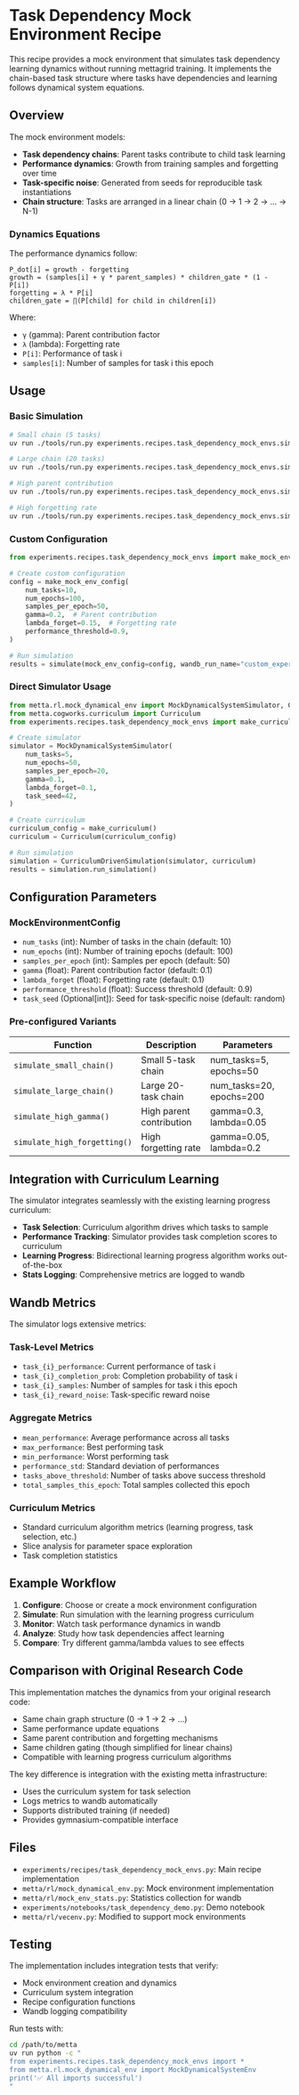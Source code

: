 # Task Dependency Mock Environment Recipe

This recipe provides a mock environment that simulates task dependency learning dynamics without running mettagrid training. It implements the chain-based task structure where tasks have dependencies and learning follows dynamical system equations.

## Overview

The mock environment models:
- **Task dependency chains**: Parent tasks contribute to child task learning
- **Performance dynamics**: Growth from training samples and forgetting over time
- **Task-specific noise**: Generated from seeds for reproducible task instantiations
- **Chain structure**: Tasks are arranged in a linear chain (0 → 1 → 2 → ... → N-1)

### Dynamics Equations

The performance dynamics follow:
```
P_dot[i] = growth - forgetting
growth = (samples[i] + γ * parent_samples) * children_gate * (1 - P[i])
forgetting = λ * P[i]
children_gate = ∏(P[child] for child in children[i])
```

Where:
- `γ` (gamma): Parent contribution factor
- `λ` (lambda): Forgetting rate
- `P[i]`: Performance of task i
- `samples[i]`: Number of samples for task i this epoch

## Usage

### Basic Simulation

```bash
# Small chain (5 tasks)
uv run ./tools/run.py experiments.recipes.task_dependency_mock_envs.simulate_small_chain

# Large chain (20 tasks)
uv run ./tools/run.py experiments.recipes.task_dependency_mock_envs.simulate_large_chain

# High parent contribution
uv run ./tools/run.py experiments.recipes.task_dependency_mock_envs.simulate_high_gamma

# High forgetting rate
uv run ./tools/run.py experiments.recipes.task_dependency_mock_envs.simulate_high_forgetting
```

### Custom Configuration

```python
from experiments.recipes.task_dependency_mock_envs import make_mock_env_config, simulate

# Create custom configuration
config = make_mock_env_config(
    num_tasks=10,
    num_epochs=100,
    samples_per_epoch=50,
    gamma=0.2,  # Parent contribution
    lambda_forget=0.15,  # Forgetting rate
    performance_threshold=0.9,
)

# Run simulation
results = simulate(mock_env_config=config, wandb_run_name="custom_experiment")
```

### Direct Simulator Usage

```python
from metta.rl.mock_dynamical_env import MockDynamicalSystemSimulator, CurriculumDrivenSimulation
from metta.cogworks.curriculum import Curriculum
from experiments.recipes.task_dependency_mock_envs import make_curriculum

# Create simulator
simulator = MockDynamicalSystemSimulator(
    num_tasks=5,
    num_epochs=50,
    samples_per_epoch=20,
    gamma=0.1,
    lambda_forget=0.1,
    task_seed=42,
)

# Create curriculum
curriculum_config = make_curriculum()
curriculum = Curriculum(curriculum_config)

# Run simulation
simulation = CurriculumDrivenSimulation(simulator, curriculum)
results = simulation.run_simulation()
```

## Configuration Parameters

### MockEnvironmentConfig

- `num_tasks` (int): Number of tasks in the chain (default: 10)
- `num_epochs` (int): Number of training epochs (default: 100)
- `samples_per_epoch` (int): Samples per epoch (default: 50)
- `gamma` (float): Parent contribution factor (default: 0.1)
- `lambda_forget` (float): Forgetting rate (default: 0.1)
- `performance_threshold` (float): Success threshold (default: 0.9)
- `task_seed` (Optional[int]): Seed for task-specific noise (default: random)

### Pre-configured Variants

| Function | Description | Parameters |
|----------|-------------|------------|
| `simulate_small_chain()` | Small 5-task chain | num_tasks=5, epochs=50 |
| `simulate_large_chain()` | Large 20-task chain | num_tasks=20, epochs=200 |
| `simulate_high_gamma()` | High parent contribution | gamma=0.3, lambda=0.05 |
| `simulate_high_forgetting()` | High forgetting rate | gamma=0.05, lambda=0.2 |

## Integration with Curriculum Learning

The simulator integrates seamlessly with the existing learning progress curriculum:

- **Task Selection**: Curriculum algorithm drives which tasks to sample
- **Performance Tracking**: Simulator provides task completion scores to curriculum
- **Learning Progress**: Bidirectional learning progress algorithm works out-of-the-box
- **Stats Logging**: Comprehensive metrics are logged to wandb

## Wandb Metrics

The simulator logs extensive metrics:

### Task-Level Metrics
- `task_{i}_performance`: Current performance of task i
- `task_{i}_completion_prob`: Completion probability of task i
- `task_{i}_samples`: Number of samples for task i this epoch
- `task_{i}_reward_noise`: Task-specific reward noise

### Aggregate Metrics
- `mean_performance`: Average performance across all tasks
- `max_performance`: Best performing task
- `min_performance`: Worst performing task
- `performance_std`: Standard deviation of performances
- `tasks_above_threshold`: Number of tasks above success threshold
- `total_samples_this_epoch`: Total samples collected this epoch

### Curriculum Metrics
- Standard curriculum algorithm metrics (learning progress, task selection, etc.)
- Slice analysis for parameter space exploration
- Task completion statistics

## Example Workflow

1. **Configure**: Choose or create a mock environment configuration
2. **Simulate**: Run simulation with the learning progress curriculum
3. **Monitor**: Watch task performance dynamics in wandb
4. **Analyze**: Study how task dependencies affect learning
5. **Compare**: Try different gamma/lambda values to see effects

## Comparison with Original Research Code

This implementation matches the dynamics from your original research code:

- Same chain graph structure (0 → 1 → 2 → ...)
- Same performance update equations
- Same parent contribution and forgetting mechanisms
- Same children gating (though simplified for linear chains)
- Compatible with learning progress curriculum algorithms

The key difference is integration with the existing metta infrastructure:
- Uses the curriculum system for task selection
- Logs metrics to wandb automatically
- Supports distributed training (if needed)
- Provides gymnasium-compatible interface

## Files

- `experiments/recipes/task_dependency_mock_envs.py`: Main recipe implementation
- `metta/rl/mock_dynamical_env.py`: Mock environment implementation
- `metta/rl/mock_env_stats.py`: Statistics collection for wandb
- `experiments/notebooks/task_dependency_demo.py`: Demo notebook
- `metta/rl/vecenv.py`: Modified to support mock environments

## Testing

The implementation includes integration tests that verify:
- Mock environment creation and dynamics
- Curriculum system integration
- Recipe configuration functions
- Wandb logging compatibility

Run tests with:
```bash
cd /path/to/metta
uv run python -c "
from experiments.recipes.task_dependency_mock_envs import *
from metta.rl.mock_dynamical_env import MockDynamicalSystemEnv
print('✅ All imports successful')
"
```
